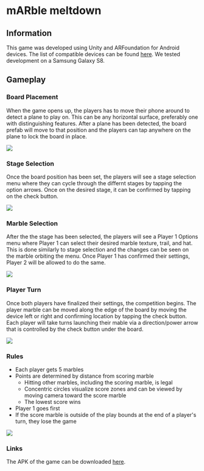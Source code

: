 # mARble meltdown


## Information
This game was developed using Unity and ARFoundation for Android devices. The list of compatible devices can be found [here](https://developers.google.com/ar/discover/supported-devices "here"). We tested development on a Samsung Galaxy S8. 


## Gameplay

### Board Placement
When the game opens up, the players has to move their phone around to detect a plane to play on. This can be any horizontal surface, preferably one with distinguishing features. After a plane has been detected, the board prefab will move to that position and the players can tap anywhere on the plane to lock the board in place. 

![](https://github.com/vrp56/Game2/blob/AR_dev/Screenshots/PlaceBoard.PNG)

### Stage Selection
Once the board position has been set, the players will see a stage selection menu where they can cycle through the differnt stages by tapping the option arrows. Once on the desired stage, it can be confirmed by tapping on the check button. 

![](https://github.com/vrp56/Game2/blob/AR_dev/Screenshots/BoardSelection.PNG)

### Marble Selection
After the the stage has been selected, the players will see a Player 1 Options menu where Player 1 can select their desired marble texture, trail, and hat. This is done similarly to stage selection and the changes can be seen on the marble orbiting the menu. Once Player 1 has confirmed their settings, Player 2 will be allowed to do the same. 

![](https://github.com/vrp56/Game2/blob/AR_dev/Screenshots/PlayerOptions.PNG)

### Player Turn
Once both players have finalized their settings, the competition begins. The player marble can be moved along the edge of the board by moving the device left or right and confirming location by tapping the check button. Each player will take turns launching their mable via a direction/power arrow that is controlled by the check button under the board. 

![](https://github.com/vrp56/Game2/blob/AR_dev/Screenshots/Play.PNG)

### Rules
- Each player gets 5 marbles
- Points are determined by distance from scoring marble
	- Hitting other marbles, including the scoring marble, is legal
	-	Concentric circles visualize score zones and can be viewed by moving camera toward the score marble
	-	The lowest score wins
- Player 1 goes first
- If the score marble is outside of the play bounds at the end of a player's turn, they lose the game

![](https://github.com/vrp56/Game2/blob/AR_dev/Screenshots/ScoreBounds.PNG)

### Links

The APK of the game can be downloaded [here](https://drive.google.com/file/d/1xLdMYatewBzxmCQs6Mgx8Svhbo9Xn12I/view?usp=sharing "here").

